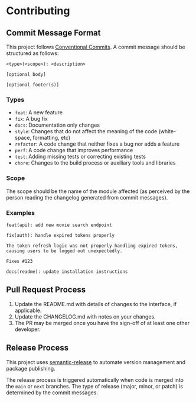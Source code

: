 # Contributing

## Commit Message Format

This project follows [Conventional Commits](https://www.conventionalcommits.org/). A commit message should be structured as follows:

```
<type>(<scope>): <description>

[optional body]

[optional footer(s)]
```

### Types

- `feat`: A new feature
- `fix`: A bug fix
- `docs`: Documentation only changes
- `style`: Changes that do not affect the meaning of the code (white-space, formatting, etc)
- `refactor`: A code change that neither fixes a bug nor adds a feature
- `perf`: A code change that improves performance
- `test`: Adding missing tests or correcting existing tests
- `chore`: Changes to the build process or auxiliary tools and libraries

### Scope

The scope should be the name of the module affected (as perceived by the person reading the changelog generated from commit messages).

### Examples

```
feat(api): add new movie search endpoint
```

```
fix(auth): handle expired tokens properly

The token refresh logic was not properly handling expired tokens,
causing users to be logged out unexpectedly.

Fixes #123
```

```
docs(readme): update installation instructions
```

## Pull Request Process

1. Update the README.md with details of changes to the interface, if applicable.
2. Update the CHANGELOG.md with notes on your changes.
3. The PR may be merged once you have the sign-off of at least one other developer.

## Release Process

This project uses [semantic-release](https://github.com/semantic-release/semantic-release) to automate version management and package publishing.

The release process is triggered automatically when code is merged into the `main` or `next` branches. The type of release (major, minor, or patch) is determined by the commit messages.
